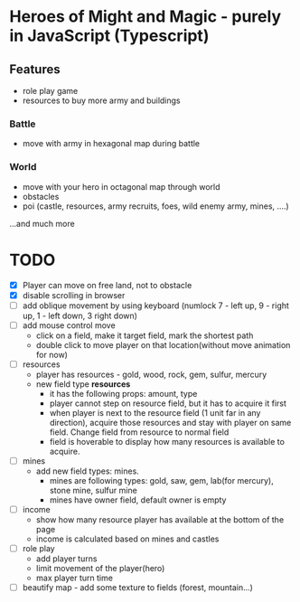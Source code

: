 # Heroes of Might and Magic - purely in JavaScript (Typescript)


## Features
- role play game
- resources to buy more army and buildings

### Battle
- move with army in hexagonal map during battle

### World
- move with your hero in octagonal map through world
- obstacles
- poi (castle, resources, army recruits, foes, wild enemy army, mines, ....)

...and much more

# TODO
- [x] Player can move on free land, not to obstacle
- [x] disable scrolling in browser
- [ ] add oblique movement by using keyboard (numlock 7 - left up, 9 - right up, 1 - left down, 3 right down)
- [ ] add mouse control move
  - click on a field, make it target field, mark the shortest path
  - double click to move player on that location(without move animation for now)
- [ ] resources
  - player has resources - gold, wood, rock, gem, sulfur, mercury
  - new field type **resources**
    - it has the following props: amount, type
    - player cannot step on resource field, but it has to acquire it first
    - when player is next to the resource field (1 unit far in any direction), acquire those resources and stay with player on same field. Change field from resource to normal field
    - field is hoverable to display how many resources is available to acquire.
- [ ] mines
  - add new field types: mines.
    - mines are following types: gold, saw, gem, lab(for mercury), stone mine, sulfur mine
    - mines have owner field, default owner is empty
- [ ] income
  - show how many resource player has available at the bottom of the page
  - income is calculated based on mines and castles
- [ ] role play 
  - add player turns
  - limit movement of the player(hero)
  - max player turn time 
- [ ] beautify map - add some texture to fields (forest, mountain...)
